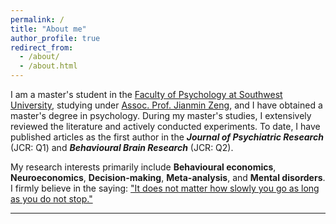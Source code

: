 ```yaml
---
permalink: /
title: "About me"
author_profile: true
redirect_from: 
  - /about/
  - /about.html
---
```


I am a master's student in the [Faculty of Psychology at Southwest University](http://psy.swu.edu.cn/#), studying under [Assoc. Prof. Jianmin Zeng](http://psy.swu.edu.cn/info/1035/1478.htm), and I have obtained a master's degree in psychology. During my master's studies, I extensively reviewed the literature and actively conducted experiments. To date, I have published articles as the first author in the ***Journal of Psychiatric Research*** (JCR: Q1) and ***Behavioural Brain Research*** (JCR: Q2).

My research interests primarily include **Behavioural economics**, **Neuroeconomics**, **Decision-making**, **Meta-analysis**, and **Mental disorders**. I firmly believe in the saying: ["It does not matter how slowly you go as long as you do not stop."](https://ctext.org/analects/zi-han/zh?searchu=%E8%AD%AC%E5%A6%82%E5%B9%B3%E5%9C%B0%EF%BC%8C%E9%9B%96%E8%A6%86%E4%B8%80%E7%B0%A3%EF%BC%8C%E9%80%B2%EF%BC%8C%E5%90%BE%E5%BE%80%E4%B9%9F%E3%80%82)

---
